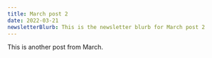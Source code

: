 ```yaml
---
title: March post 2
date: 2022-03-21
newsletterBlurb: This is the newsletter blurb for March post 2
---
```


This is another post from March.
